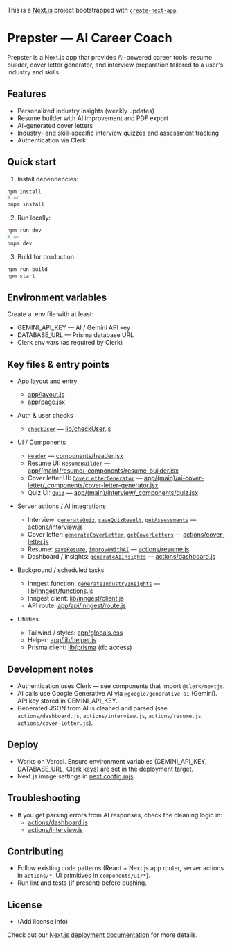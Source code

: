 This is a [Next.js](https://nextjs.org) project bootstrapped with [`create-next-app`](https://github.com/vercel/next.js/tree/canary/packages/create-next-app).

# Prepster — AI Career Coach

Prepster is a Next.js app that provides AI-powered career tools: resume builder, cover letter generator, and interview preparation tailored to a user's industry and skills.

## Features
- Personalized industry insights (weekly updates)
- Resume builder with AI improvement and PDF export
- AI-generated cover letters
- Industry- and skill-specific interview quizzes and assessment tracking
- Authentication via Clerk

## Quick start

1. Install dependencies:
```sh
npm install
# or
pnpm install
```

2. Run locally:
```sh
npm run dev
# or
pnpm dev
```

3. Build for production:
```sh
npm run build
npm start
```

## Environment variables

Create a .env file with at least:

- GEMINI_API_KEY — AI / Gemini API key
- DATABASE_URL — Prisma database URL
- Clerk env vars (as required by Clerk)

## Key files & entry points

- App layout and entry
  - [app/layout.js](app/layout.js)
  - [app/page.jsx](app/page.jsx)

- Auth & user checks
  - [`checkUser`](lib/checkUser.js) — [lib/checkUser.js](lib/checkUser.js)

- UI / Components
  - [`Header`](components/header.jsx) — [components/header.jsx](components/header.jsx)
  - Resume UI: [`ResumeBuilder`](app/(main)/resume/_components/resume-builder.jsx) — [app/(main)/resume/_components/resume-builder.jsx](app/(main)/resume/_components/resume-builder.jsx)
  - Cover letter UI: [`CoverLetterGenerator`](app/(main)/ai-cover-letter/_components/cover-letter-generator.jsx) — [app/(main)/ai-cover-letter/_components/cover-letter-generator.jsx](app/(main)/ai-cover-letter/_components/cover-letter-generator.jsx)
  - Quiz UI: [`Quiz`](app/(main)/interview/_components/quiz.jsx) — [app/(main)/interview/_components/quiz.jsx](app/(main)/interview/_components/quiz.jsx)

- Server actions / AI integrations
  - Interview: [`generateQuiz`](actions/interview.js), [`saveQuizResult`](actions/interview.js), [`getAssessments`](actions/interview.js) — [actions/interview.js](actions/interview.js)
  - Cover letter: [`generateCoverLetter`](actions/cover-letter.js), [`getCoverLetters`](actions/cover-letter.js) — [actions/cover-letter.js](actions/cover-letter.js)
  - Resume: [`saveResume`](actions/resume.js), [`improveWithAI`](actions/resume.js) — [actions/resume.js](actions/resume.js)
  - Dashboard / insights: [`generateAIInsights`](actions/dashboard.js) — [actions/dashboard.js](actions/dashboard.js)

- Background / scheduled tasks
  - Inngest function: [`generateIndustryInsights`](lib/inngest/functions.js) — [lib/inngest/functions.js](lib/inngest/functions.js)
  - Inngest client: [lib/inngest/client.js](lib/inngest/client.js)
  - API route: [app/api/inngest/route.js](app/api/inngest/route.js)

- Utilities
  - Tailwind / styles: [app/globals.css](app/globals.css)
  - Helper: [app/lib/helper.js](app/lib/helper.js)
  - Prisma client: [lib/prisma](lib/prisma) (db access)

## Development notes
- Authentication uses Clerk — see components that import `@clerk/nextjs`.
- AI calls use Google Generative AI via `@google/generative-ai` (Gemini). API key stored in GEMINI_API_KEY.
- Generated JSON from AI is cleaned and parsed (see `actions/dashboard.js`, `actions/interview.js`, `actions/resume.js`, `actions/cover-letter.js`).

## Deploy
- Works on Vercel. Ensure environment variables (GEMINI_API_KEY, DATABASE_URL, Clerk keys) are set in the deployment target.
- Next.js image settings in [next.config.mjs](next.config.mjs).

## Troubleshooting
- If you get parsing errors from AI responses, check the cleaning logic in:
  - [actions/dashboard.js](actions/dashboard.js)
  - [actions/interview.js](actions/interview.js)

## Contributing
- Follow existing code patterns (React + Next.js app router, server actions in `actions/*`, UI primitives in `components/ui/*`).
- Run lint and tests (if present) before pushing.

## License
- (Add license info)

Check out our [Next.js deployment documentation](https://nextjs.org/docs/app/building-your-application/deploying) for more details.
